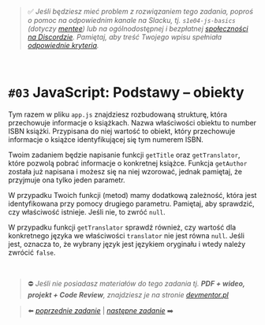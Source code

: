 > :white_check_mark: *Jeśli będziesz mieć problem z rozwiązaniem tego zadania, poproś o pomoc na odpowiednim kanale na Slacku, tj. `s1e04-js-basics` (dotyczy [mentee](https://devmentor.pl/mentoring-javascript/)) lub na ogólnodostępnej i bezpłatnej [społeczności na Discordzie](https://devmentor.pl/discord). Pamiętaj, aby treść Twojego wpisu spełniała [odpowiednie kryteria](https://devmentor.pl/jak-prosic-o-pomoc/).*


&nbsp;

# `#03` JavaScript: Podstawy – obiekty

Tym razem w pliku `app.js` znajdziesz rozbudowaną strukturę, która przechowuje informacje o książkach. Nazwa właściwości obiektu to number ISBN książki. Przypisana do niej wartość to obiekt, który przechowuje informacje o książce identyfikującej się tym numerem ISBN.

Twoim zadaniem będzie napisanie funkcji `getTitle` oraz `getTranslator`, które pozwolą pobrać informacje o konkretnej książce. Funkcja `getAuthor` została już napisana i możesz się na niej wzorować, jednak pamiętaj, że przyjmuje ona tylko jeden parametr.

W przypadku Twoich funkcji (metod) mamy dodatkową zależność, która jest identyfikowana przy pomocy drugiego parametru. Pamiętaj, aby sprawdzić, czy właściwość istnieje. Jeśli nie, to zwróć `null`.

W przypadku funkcji `getTranslator` sprawdź również, czy wartość dla konkretnego języka we właściwości `translator` nie jest równa `null`. Jeśli jest, oznacza to, że wybrany język jest językiem oryginału i wtedy należy zwrócić `false`.


&nbsp;
> :no_entry: *Jeśli nie posiadasz materiałów do tego zadania tj. **PDF + wideo, projekt + Code Review**, znajdziesz je na stronie [devmentor.pl](https://devmentor.pl/workshop-js-basics/)*

> :arrow_left: [*poprzednie zadanie*](./../02) | [*następne zadanie*](./../04) :arrow_right:
